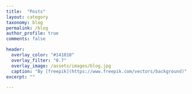 ```yaml
---
title:  "Posts"
layout: category
taxonomy: blog
permalink: /blog
author_profile: true
comments: false

header:
  overlay_color: "#141010"
  overlay_filter: "0.7"
  overlay_image: /assets/images/blog.jpg
  caption: "By [freepik](https://www.freepik.com/vectors/background)"
excerpt: ""

---
```

